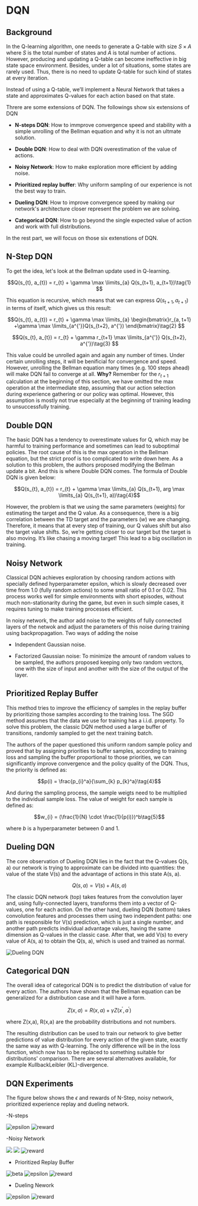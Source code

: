 # DQN

## Background

In the Q-learning algorithm, one needs to generate a Q-table with size $S\times A$ where $S$ is the total number of states and $A$ is total number of actions. However, producing and updating a Q-table can become ineffective in big state space environment. Besides, under a lot of situations, some states are rarely used. Thus, there is no need to update Q-table for such kind of states at every iteration.

Instead of using a Q-table, we’ll implement a Neural Network that takes a state and approximates Q-values for each action based on that state.

Threre are some extensions of DQN. The followings show six extensions of DQN

- **N-steps DQN**: How to immprove convergence speed and stability with a simple unrolling of the Bellman equation and why it is not an ultmate solution.

- **Double DQN**: How to deal with DQN overestimation of the value of actions.

- **Noisy Network**: How to make exploration more efficient by adding noise.

- **Prioritized replay buffer**: Why uniform sampling of our experience is not the best way to train.

- **Dueling DQN**: How to improve convergence speed by making our network's architecture closer represent the problem we are solving.

- **Categorical DQN**: How to go beyond the single expected value of action and work with full distributions.

In the rest part, we will focus on those six extenstions of DQN.

## N-Step DQN

To get the idea, let's look at the Bellman update used in Q-learning.

$$Q(s_{t}, a_{t}) = r_{t} + \gamma \max \limits_{a} Q(s_{t+1}, a_{t+1})\tag{1} $$

This equation is recursive, which means that we can express $Q(s_{t+1}, a_{t+1})$ in terms of itself, which gives us this result:

$$Q(s_{t}, a_{t}) = r_{t} + \gamma \max \limits_{a} \begin{bmatrix}r_{a, t+1} +\gamma \max \limits_{a^{'}}Q(s_{t+2}, a^{'}) \end{bmatrix}\tag{2} $$

$$Q(s_{t}, a_{t}) = r_{t} + \gamma r_{t+1} \max \limits_{a^{'}} Q(s_{t+2}, a^{'})\tag{3} $$

This value could be unrolled again and again any number of times. Under certain unrolling steps, it will be benificial for convergence and speed. However, unrolling the Bellman equation many times (e.g. 100 steps ahead) will make DQN fail to converge at all. **Why?** Remember for the $r_{t+1}$ calculation at the beginning of this section, we have omitted the max operation at the intermediate step, assuming that our action selection during experience gathering or our policy was optimal. However, this assumption is mostly not true especially at the beginning of training leading to unsuccessfully training.

## Double DQN

The basic DQN has a tendency to overestimate values for Q, which may be harmful to training performance and sometimes can lead to suboptimal policies. The root cause of this is the max operation in the Bellman equation, but the strict proof is too complicated to write down here. As a solution to this problem, the authors proposed modifying the Bellman update a bit. And this is where Double DQN comes. The formula of Double DQN is given below:

$$Q(s_{t}, a_{t}) = r_{t} + \gamma \max \limits_{a} Q(s_{t+1}, arg \max \limits_{a} Q(s_{t+1}, a))\tag{4}$$

However, the problem is that we using the same parameters (weights) for estimating the target and the Q value. As a consequence, there is a big correlation between the TD target and the parameters $(w)$ we are changing. Therefore, it means that at every step of training, our Q values shift but also the target value shifts. So, we’re getting closer to our target
but the target is also moving. It’s like chasing a moving target! This lead to a big oscillation in training.

## Noisy Network

Classical DQN achieves exploration by choosing random actions with specially defined hyperparameter epsilon, which is slowly decreased over time from 1.0 (fully random actions) to some small ratio of 0.1 or 0.02. This process works well for simple environments with short episodes, without much non-stationarity during the game, but even in such simple cases, it requires tuning to make training processes efficient.

In noisy network, the author add noise to the weights of fully connected layers of the netwok and adjust the parameters of this noise during training using backpropagation. Two ways of adding the noise

- Independent Gaussian noise.

- Factorized Gaussian noise: To minimize the amount of random values to be sampled, the authors proposed keeping only two random vectors, one with the size of input and another with the size of the output of the layer.

## Prioritized Replay Buffer

This method tries to improve the efficiency of samples in the replay buffer by prioritizing those samples according to the training loss. The SGD method assumes that the data we use for training has a i.i.d. property. To solve this problem, the classic DQN method used a large buffer of transitions, randomly sampled to get the next training batch.

The authors of the paper questioned this uniform random sample policy and proved that by assigning priorities to buffer samples, according to training loss and sampling the buffer proportional to those priorities, we can significantly
improve convergence and the policy quality of the DQN. Thus, the priority is defined as:

$$p(i) = \frac{p_{i}^a}{\sum_{k} p_{k}^a}\tag{4}$$

And during the sampling process, the sample weigts need to be multiplied to the individual sample loss. The value of weight for each sample is defined as:

$$w_{i} = (\frac{1}{N} \cdot \frac{1}{p(i)})^b\tag{5}$$

where $b$ is a hyperparameter between 0 and 1.

## Dueling DQN

The core observation of Dueling DQN lies in the fact that the Q-values Q(s, a) our network is trying to approximate can be divided into quantities: the value of the state V(s) and the advantage of actions in this state A(s, a). 

$$Q(s,a) = V(s) + A(s,a)\tag{5}$$

The
classic DQN network (top) takes features from the convolution layer and, using fully-connected layers, transforms them into a vector of Q-values, one for each action. On the other hand, dueling DQN (bottom) takes convolution features and processes them using two independent paths: one path is responsible for V(s) prediction, which is just a single number, and another path predicts individual advantage values, having the same dimension as Q-values in the classic case. After that, we add V(s) to every value of A(s, a) to obtain the Q(s, a), which is used and trained as normal.

![Dueling DQN](https://github.com/colin-zgf/RL-Algorithms/blob/master/images/DQN_result/dueling/DuelingDQN.png)

## Categorical DQN

The overall idea of categorical DQN is to predict the distribution of value for every action. The authors have shown that the Bellman equation can be generalized for a distribution case and it will have a form.

$$Z(x,a) = R(x,a) + \gamma Z(x^{'}, a^{'})\tag{6}$$

where Z(x,a), R(x,a) are the probability distributions and not numbers.

The resulting distribution can be used to train our network to give better predictions of value distribution for every action of the given state, exactly the same way as with Q-learning. The only difference will be in the loss function, which now has to be replaced to something suitable for distributions' comparison. There are several alternatives available, for example KullbackLeibler (KL)-divergence.

## DQN Experiments

The figure below shows the $\epsilon$ and rewards of N-Step, noisy network, prioritized experience replay and dueling network.

-N-steps

![epsilon](https://github.com/colin-zgf/RL-Algorithms/blob/master/images/DQN_result/n_steps/epsilon.png)
![reward](https://github.com/colin-zgf/RL-Algorithms/blob/master/images/DQN_result/n_steps/reward.png)

-Noisy Network

![](https://github.com/colin-zgf/RL-Algorithms/blob/master/images/DQN_result/noisy/sigma_snr_layer_1.png)
![](https://github.com/colin-zgf/RL-Algorithms/blob/master/images/DQN_result/noisy/sigma_snr_layer_2.png)
![reward](https://github.com/colin-zgf/RL-Algorithms/blob/master/images/DQN_result/noisy/reward.png)

- Prioritized Replay Buffer

![beta](https://github.com/colin-zgf/RL-Algorithms/blob/master/images/DQN_result/prio_replay/beta.png)
![epsilon](https://github.com/colin-zgf/RL-Algorithms/blob/master/images/DQN_result/prio_replay/epsilon.png)
![reward](https://github.com/colin-zgf/RL-Algorithms/blob/master/images/DQN_result/prio_replay/reward.png)

- Dueling Nework

![epsilon](https://github.com/colin-zgf/RL-Algorithms/blob/master/images/DQN_result/dueling/epsilon.png)
![reward](https://github.com/colin-zgf/RL-Algorithms/blob/master/images/DQN_result/dueling/reward.png)
